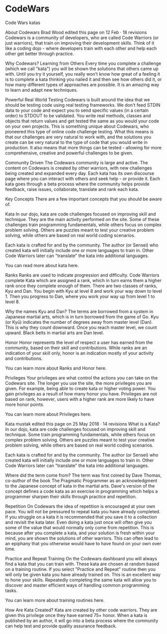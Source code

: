 # CodeWars
Code Wars katas

About Codewars
Brad Wood edited this page on 12 Feb · 18 revisions
Codewars is a community of developers, who are called Code Warriors (or just warriors), that train on improving their development skills. Think of it like a coding dojo - where developers train with each other and help each other get better through practice.

Why Codewars?
Learning from Others
Every time you complete a challenge (which we call "kata") you will be shown the solutions that others came up with. Until you try it yourself, you really won't know how great of a feeling it is to complete a kata thinking you nailed it and then see how others did it, or how many different types of approaches are possible. It is an amazing way to learn and adapt new techniques.

Powerful Real World Testing
Codewars is built around the idea that we should be testing code using real testing frameworks. We don't feed STDIN data to your code and expect you to send specific values (in a certain order) to STDOUT to be validated. You write real methods, classes and objects that return values and get tested the same as you would your code on your own projects. This is something unique about Codewars, who pioneered this type of online code challenge testing. What this means is that our challenges are very natural to work with, and the solutions you create can be very natural to the type of code that you would write in production. It also means that more things can be tested - allowing for more comprehensive, creative and powerful challenges to be given.

Community Driven
The Codewars community is large and active. The content on Codewars is created by other warriors, with new challenges being created and expanded every day. Each kata has its own discourse page where you can interact with others and seek help - or provide it. Each kata goes through a beta process where the community helps provide feedback, raise issues, collaborate, translate and rank each kata.

Key Concepts
There are a few important concepts that you should be aware of.

Kata
In our dojo, kata are code challenges focused on improving skill and technique. They are the main activity performed on the site. Some of these challenges train programming fundamentals, while others focus on complex problem solving. Others are puzzles meant to test your creative problem solving, while others are based on real world coding scenarios.

Each kata is crafted for and by the community. The author (or Sensei) who created kata will initially include one or more languages to train in. Other Code Warriors later can "translate" the kata into additional languages.

You can read more about kata here.

Ranks
Ranks are used to indicate progression and difficulty. Code Warriors complete Kata which are assigned a rank, which in turn earns them a higher rank once they complete enough of them. There are two classes of ranks, Kyu and Dan. You begin with Kyu at level 8 and work your way down to level 1. Then you progress to Dan, where you work your way up from level 1 to level 8.

Why the names Kyu and Dan? The terms are borrowed from a system in Japanese martial arts, which is in turn borrowed from the game of Go. Kyu (or Kyū) indicates the number of degrees away from master level (Dan). This is why they count downward. Once you reach master level, we count upward. Black belts in martial arts are Dan level.

Honor
Honor represents the level of respect a user has earned from the community, based on their skill and contributions. While ranks are an indication of your skill only, honor is an indication mostly of your activity and contributions.

You can learn more about Ranks and Honor here.

Privileges
Your privileges are what control the actions you can take on the Codewars site. The longer you use the site, the more privileges you are given. For example, being able to create kata or higher voting power. You gain privileges as a result of how many honor you have. Privileges are not based on rank, however, users with a higher rank are more likely to have more honor points.

You can learn more about Privileges here.


Kata
mustak edited this page on 25 May 2018 · 14 revisions
What is a Kata?
In our dojo, kata are code challenges focused on improving skill and technique. Some train programming fundamentals, while others focus on complex problem solving. Others are puzzles meant to test your creative problem solving, while others are based on real world coding scenarios.

Each kata is crafted for and by the community. The author (or Sensei) who created kata will initially include one or more languages to train in. Other Code Warriors later can "translate" the kata into additional languages.

Where did the term come from?
The term was first coined by Dave Thomas, co-author of the book The Pragmatic Programmer as an acknowledgment to the Japanese concept of kata in the martial arts. Dave's version of the concept defines a code kata as an exercise in programming which helps a programmer sharpen their skills through practice and repetition.

Repetition
On Codewars the idea of repetition is encouraged at your own pace. You will not be pressured to repeat kata you have already completed. If you struggle on a kata it is recommended that you save it to a collection and revisit the kata later. Even doing a kata just once will often give you some of the value that would normally only come from repetition. This is because after you complete a kata, and your solution is fresh within your mind, you are shown the solutions of other warriors. This can often lead to an epiphany that you otherwise would have to have found on your own over time.

Practice and Repeat Training
On the Codewars dashboard you will always find a kata that you can train with. These kata are chosen at random based on a training routine. If you select "Practice and Repeat" routine then you will only be given kata you have already trained on. This is an excellent way to hone your skills. Repeatedly completing the same kata will allow you to discover and master efficient ways of handling common programming tasks.

You can learn more about training routines here.

How Are Kata Created?
Kata are created by other code warriors. They are given this privilege once they have earned 75+ honor. When a kata is published by an author, it will go into a beta process where the community can help test and provide quality assurance feedback.
